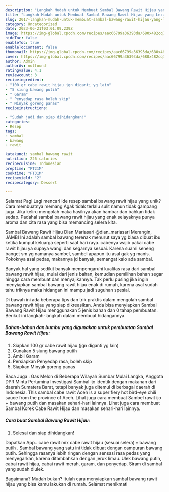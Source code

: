 ```yaml
---
description: "Langkah Mudah untuk Membuat Sambal Bawang Rawit Hijau yang Lezat, Sempurna"
title: "Langkah Mudah untuk Membuat Sambal Bawang Rawit Hijau yang Lezat, Sempurna"
slug: 2017-langkah-mudah-untuk-membuat-sambal-bawang-rawit-hijau-yang-lezat-sempurna
category: Uncategorized
date: 2023-06-21T03:01:09.239Z
image: https://img-global.cpcdn.com/recipes/aac66799a36393da/680x482cq70/sambal-bawang-rawit-hijau-foto-resep-utama.jpg
hideToc: false
enableToc: true
enableTocContent: false
thumbnail: https://img-global.cpcdn.com/recipes/aac66799a36393da/680x482cq70/sambal-bawang-rawit-hijau-foto-resep-utama.jpg
cover: https://img-global.cpcdn.com/recipes/aac66799a36393da/680x482cq70/sambal-bawang-rawit-hijau-foto-resep-utama.jpg
author: Admin
authorAv: notfound
ratingvalue: 4.1
reviewcount: 3
recipeingredient:
- "100 gr cabe rawit hijau jgn diganti yg lain"
- "5 siung bawang putih"
- " Garam"
- " Penyedap rasa boleh skip"
- " Minyak goreng panas"
recipeinstructions:

- "Sudah jadi dan siap dihidangkan!"
categories:
- Resep
tags:
- sambal
- bawang
- rawit

katakunci: sambal bawang rawit 
nutrition: 226 calories
recipecuisine: Indonesian
preptime: "PT21M"
cooktime: "PT31M"
recipeyield: "2"
recipecategory: Dessert

---
```



Selamat Pagi Lagi mencari ide resep sambal bawang rawit hijau yang unik? Cara membuatnya memang Agak tidak terlalu sulit namun tidak gampang juga. Jika keliru mengolah maka hasilnya akan hambar dan bahkan tidak sedap. Padahal sambal bawang rawit hijau yang enak selayaknya punya aroma dan cita rasa yang bisa memancing selera kita.


Sambal Bawang Rawit Hijau Dian Mariasari @dian_mariasari Merangin, JAMBI Ini adalah sambal bawang terenak menurut saya yg biasa dibuat ibu ketika kumpul keluarga seperti saat hari raya. cabenya wajib pakai cabe rawit hijau ya supaya wangi dan segarnya sesuai. Karena suami seneng banget sm yg namanya sambel, sambel apapun itu asal gak yg manis. Pokoknya asal pedas, makannya jd banyak, semangat kalo ada sambal.

Banyak hal yang sedikit banyak mempengaruhi kualitas rasa dari sambal bawang rawit hijau, mulai dari jenis bahan, kemudian pemilihan bahan segar hingga cara membuat dan menyajikannya. Tak perlu pusing jika ingin menyiapkan sambal bawang rawit hijau enak di rumah, karena asal sudah tahu triknya maka hidangan ini mampu jadi suguhan spesial.


Di bawah ini ada beberapa tips dan trik praktis dalam mengolah sambal bawang rawit hijau yang siap dikreasikan. Anda bisa menyiapkan Sambal Bawang Rawit Hijau menggunakan 5 jenis bahan dan 0 tahap pembuatan. Berikut ini langkah-langkah dalam membuat hidangannya.

<!--inarticleads1-->

##### Bahan-bahan dan bumbu yang digunakan untuk pembuatan Sambal Bawang Rawit Hijau:

1. Siapkan 100 gr cabe rawit hijau (jgn diganti yg lain)
1. Gunakan 5 siung bawang putih
1. Ambil  Garam
1. Persiapkan  Penyedap rasa, boleh skip
1. Siapkan  Minyak goreng panas


Baca Juga : Gas Melon di Beberapa Wilayah Sumbar Mulai Langka, Anggota DPR Minta Pertamina Investigasi Sambal ijo identik dengan makanan dari daerah Sumatera Barat, tetapi banyak juga ditemui di berbagai daerah di Indonesia. This sambal cabe rawit Aceh is a super fiery hot bird-eye chili sauce from the province of Aceh. Lihat juga cara membuat Sambel rawit ijo + bawang putih dan masakan sehari-hari lainnya. Lihat juga cara membuat Sambal Korek Cabe Rawit Hijau dan masakan sehari-hari lainnya. 

<!--inarticleads2-->

##### Cara buat Sambal Bawang Rawit Hijau:


1. Selesai dan siap dihidangkan!

Dapatkan App.. cabe rawit mix cabe rawit hijau (sesuai selera) • bawang putih . Sambal bawang yang satu ini tidak dibuat dengan campuran bawang putih. Sehingga rasanya lebih ringan dengan sensasi rasa pedas yang menyegarkan, karena ditambahkan dengan jeruk limau. Ulek bawang putih, cabai rawit hijau, cabai rawit merah, garam, dan penyedap. Siram di sambal yang sudah diulek. 

Bagaimana? Mudah bukan? Itulah cara menyiapkan sambal bawang rawit hijau yang bisa kamu lakukan di rumah. Selamat menikmati

